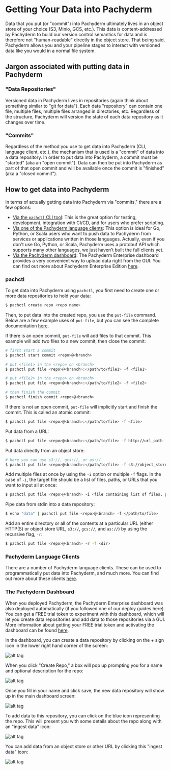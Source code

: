# Getting Your Data into Pachyderm

Data that you put (or "commit") into Pachyderm ultimately lives in an object
store of your choice (S3, Minio, GCS, etc.).  This data is content-addressed by
Pachyderm to build our version control semantics for data and is therefore not
"human-readable" directly in the object store.  That being said, Pachyderm
allows you and your pipeline stages to interact with versioned data like you
would in a normal file system.

## Jargon associated with putting data in Pachyderm

### "Data Repositories"

Versioned data in Pachyderm lives in repositories (again think about something
similar to "git for data").  Each data "repository" can contain one file,
multiple files, multiple files arranged in directories, etc.  Regardless of the
structure, Pachyderm will version the state of each data repository as it
changes over time. 

### "Commits"

Regardless of the method you use to get data into Pachyderm (CLI, language client, etc.), 
the mechanism that is used is a "commit" of data into a data
repository. In order to put data into Pachyderm, a commit must be "started" (aka
an "open commit").  Data can then be put into Pachyderm as part of that open commit and will be available once the commit is "finished" (aka a "closed commit").

## How to get data into Pachyderm

In terms of actually getting data into Pachyderm via "commits," there are
a few options:

- [Via the `pachctl` CLI tool](#pachctl): This is the great option for testing, development, 
  integration with CI/CD, and for users who prefer scripting.
- [Via one of the Pachyderm language clients](#pachyderm-language-clients): This option is ideal for Go, Python,
  or Scala users who want to push data to Pachyderm from services or
  applications written in those languages. Actually, even if you don't use Go,
  Python, or Scala, Pachyderm uses a protobuf API which supports many other
  languages, we just haven’t built the full clients yet.
- [Via the Pachyderm dashboard](#the-pachyderm-dashboard): The Pachyderm Enterprise dashboard provides a
  very convenient way to upload data right from the GUI. You can find out more
  about Pachyderm Enterprise Edition [here](../enterprise/overview.html).

### pachctl

To get data into Pachyderm using `pachctl`, you first need to create one or
more data repositories to hold your data:

```sh
$ pachctl create repo <repo name>
```

Then, to put data into the created repo, you use the `put-file` command. Below
are a few example uses of `put-file`, but you can see the complete
documentation [here](../pachctl/pachctl_put_file.html).

If there is an open commit, `put-file` will add files to that commit. This example will add two files to a new commit, then close the commit:

```sh
# first start a commit
$ pachctl start commit <repo>@<branch>

# put <file1> in the <repo> on <branch>
$ pachctl put file <repo>@<branch>:</path/to/file1> -f <file1>

# put <file2> in the <repo> on <branch>
$ pachctl put file <repo>@<branch>:</path/to/file2> -f <file2>

# then finish the commit
$ pachctl finish commit <repo>@<branch>
```

If there is not an open commit, `put-file` will implicitly start and finish the commit. This is called an atomic commit:

```sh
$ pachctl put file <repo>@<branch>:</path/to/file> -f <file> 
```

Put data from a URL:

```sh
$ pachctl put file <repo>@<branch>:</path/to/file> -f http://url_path
```

Put data directly from an object store:

```sh
# here you can use s3://, gcs://, or as://
$ pachctl put file <repo>@<branch>:</path/to/file> -f s3://object_store_url
```
Add multiple files at once by using the `-i` option or multiple `-f` flags. In
the case of `-i`, the target file should be a list of files, paths, or URLs
that you want to input all at once:

```sh
$ pachctl put file <repo>@<branch> -i <file containing list of files, paths, or URLs>
```

Pipe data from stdin into a data repository:

```sh
$ echo "data" | pachctl put file <repo>@<branch> -f </path/to/file>
```

Add an entire directory or all of the contents at a particular URL (either
HTTP(S) or object store URL, `s3://`, `gcs://`, and `as://`) by using the
recursive flag, `-r`:

```sh
$ pachctl put file <repo>@<branch> -r -f <dir>
```

### Pachyderm Language Clients

There are a number of Pachyderm language clients.  These can be used to
programmatically put data into Pachyderm, and much more.  You can find out more
about these clients [here](../reference/clients.html).

### The Pachyderm Dashboard

When you deployed Pachyderm, the Pachyderm Enterprise dashboard was also
deployed automatically (if you followed one of our deploy guides here). You can
get a FREE trial token to experiment with this dashboard, which will let you create 
data repositories and add data to those repositories via a GUI. More information
about getting your FREE trial token and activating the dashboard can be found
[here](http://pachyderm.readthedocs.io/en/latest/enterprise/deployment.html#activate-via-the-dashboard).

In the dashboard, you can create a data repository by clicking on the + sign icon
in the lower right hand corner of the screen:

![alt tag](dash_data1.png)

When you click "Create Repo," a box will pop up prompting you for a name and
optional description for the repo:

![alt tag](dash_data2.png)

Once you fill in your name and click save, the new data repository will show up
in the main dashboard screen:

![alt tag](dash_data3.png)

To add data to this repository, you can click on the blue icon representing
the repo. This will present you with some details about the repo along with an
"ingest data" icon:

![alt tag](dash_data4.png)

You can add data from an object store or other URL by clicking this "ingest data"
icon:

![alt tag](dash_data5.png)

